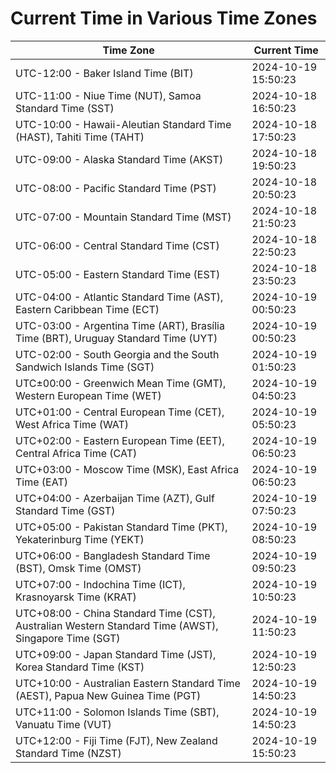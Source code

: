 # Current Time in Various Time Zones

| Time Zone | Current Time |
|-----------|--------------|
| UTC-12:00 - Baker Island Time (BIT) | 2024-10-19 15:50:23 |
| UTC-11:00 - Niue Time (NUT), Samoa Standard Time (SST) | 2024-10-18 16:50:23 |
| UTC-10:00 - Hawaii-Aleutian Standard Time (HAST), Tahiti Time (TAHT) | 2024-10-18 17:50:23 |
| UTC-09:00 - Alaska Standard Time (AKST) | 2024-10-18 19:50:23 |
| UTC-08:00 - Pacific Standard Time (PST) | 2024-10-18 20:50:23 |
| UTC-07:00 - Mountain Standard Time (MST) | 2024-10-18 21:50:23 |
| UTC-06:00 - Central Standard Time (CST) | 2024-10-18 22:50:23 |
| UTC-05:00 - Eastern Standard Time (EST) | 2024-10-18 23:50:23 |
| UTC-04:00 - Atlantic Standard Time (AST), Eastern Caribbean Time (ECT) | 2024-10-19 00:50:23 |
| UTC-03:00 - Argentina Time (ART), Brasília Time (BRT), Uruguay Standard Time (UYT) | 2024-10-19 00:50:23 |
| UTC-02:00 - South Georgia and the South Sandwich Islands Time (SGT) | 2024-10-19 01:50:23 |
| UTC±00:00 - Greenwich Mean Time (GMT), Western European Time (WET) | 2024-10-19 04:50:23 |
| UTC+01:00 - Central European Time (CET), West Africa Time (WAT) | 2024-10-19 05:50:23 |
| UTC+02:00 - Eastern European Time (EET), Central Africa Time (CAT) | 2024-10-19 06:50:23 |
| UTC+03:00 - Moscow Time (MSK), East Africa Time (EAT) | 2024-10-19 06:50:23 |
| UTC+04:00 - Azerbaijan Time (AZT), Gulf Standard Time (GST) | 2024-10-19 07:50:23 |
| UTC+05:00 - Pakistan Standard Time (PKT), Yekaterinburg Time (YEKT) | 2024-10-19 08:50:23 |
| UTC+06:00 - Bangladesh Standard Time (BST), Omsk Time (OMST) | 2024-10-19 09:50:23 |
| UTC+07:00 - Indochina Time (ICT), Krasnoyarsk Time (KRAT) | 2024-10-19 10:50:23 |
| UTC+08:00 - China Standard Time (CST), Australian Western Standard Time (AWST), Singapore Time (SGT) | 2024-10-19 11:50:23 |
| UTC+09:00 - Japan Standard Time (JST), Korea Standard Time (KST) | 2024-10-19 12:50:23 |
| UTC+10:00 - Australian Eastern Standard Time (AEST), Papua New Guinea Time (PGT) | 2024-10-19 14:50:23 |
| UTC+11:00 - Solomon Islands Time (SBT), Vanuatu Time (VUT) | 2024-10-19 14:50:23 |
| UTC+12:00 - Fiji Time (FJT), New Zealand Standard Time (NZST) | 2024-10-19 15:50:23 |
